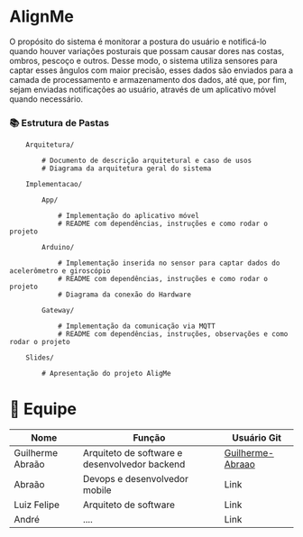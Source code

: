 # AlignMe

O propósito do sistema é monitorar a postura do usuário e notificá-lo quando houver variações posturais que possam causar dores nas costas, ombros, pescoço e outros. Desse modo, o sistema utiliza sensores para captar esses ângulos com maior precisão, esses dados são enviados para a camada de processamento e armazenamento dos dados, até que, por fim, sejam enviadas notificações ao usuário, através de um aplicativo móvel quando necessário. 


### 📚 Estrutura de Pastas

        Arquitetura/

            # Documento de descrição arquitetural e caso de usos
            # Diagrama da arquitetura geral do sistema 

        Implementacao/

            App/ 

                # Implementação do aplicativo móvel
                # README com dependências, instruções e como rodar o projeto 

            Arduino/ 
                
                # Implementação inserida no sensor para captar dados do acelerômetro e giroscópio
                # README com dependências, instruções e como rodar o projeto 
                # Diagrama da conexão do Hardware

            Gateway/

                # Implementação da comunicação via MQTT
                # README com dependências, instruções, observações e como rodar o projeto 

        Slides/

            # Apresentação do projeto AligMe

# 👥 Equipe

| Nome              | Função     | Usuário Git                                                                      |
|-------------------|------------|-------------------------------------------------------------------|
| Guilherme Abraão  | Arquiteto de software e desenvolvedor backend | [Guilherme-Abraao](https://github.com/Guilherme-Abraao)		 |
| Abraão    | Devops e desenvolvedor mobile				    | Link  |
| Luiz Felipe    | Arquiteto de software		    | Link	  	 |
| André   | ....				    | Link		 |

